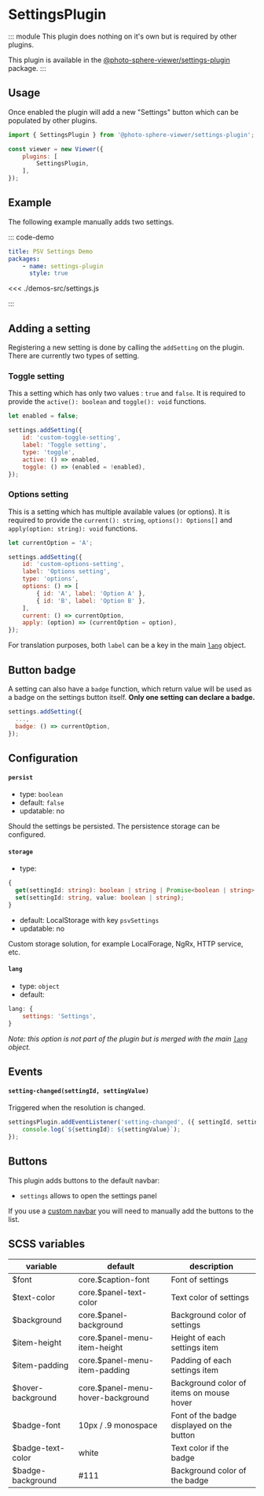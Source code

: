 # SettingsPlugin <Badge text="Styles"/>

<Badges module="settings-plugin"/>

::: module
<ApiButton page="modules/SettingsPlugin.html"/>
This plugin does nothing on it's own but is required by other plugins.

This plugin is available in the [@photo-sphere-viewer/settings-plugin](https://www.npmjs.com/package/@photo-sphere-viewer/settings-plugin) package.
:::

## Usage

Once enabled the plugin will add a new "Settings" button which can be populated by other plugins.

```js
import { SettingsPlugin } from '@photo-sphere-viewer/settings-plugin';

const viewer = new Viewer({
    plugins: [
        SettingsPlugin,
    ],
});
```

## Example

The following example manually adds two settings.

::: code-demo

```yaml
title: PSV Settings Demo
packages:
    - name: settings-plugin
      style: true
```

<<< ./demos-src/settings.js

:::

## Adding a setting

Registering a new setting is done by calling the `addSetting` on the plugin. There are currently two types of setting.

### Toggle setting

This a setting which has only two values : `true` and `false`. It is required to provide the `active(): boolean` and `toggle(): void` functions.

```js
let enabled = false;

settings.addSetting({
    id: 'custom-toggle-setting',
    label: 'Toggle setting',
    type: 'toggle',
    active: () => enabled,
    toggle: () => (enabled = !enabled),
});
```

### Options setting

This is a setting which has multiple available values (or options). It is required to provide the `current(): string`, `options(): Options[]` and `apply(option: string): void` functions.

```js
let currentOption = 'A';

settings.addSetting({
    id: 'custom-options-setting',
    label: 'Options setting',
    type: 'options',
    options: () => [
        { id: 'A', label: 'Option A' },
        { id: 'B', label: 'Option B' },
    ],
    current: () => currentOption,
    apply: (option) => (currentOption = option),
});
```

For translation purposes, both `label` can be a key in the main [`lang`](../guide/config.md#lang) object.

## Button badge

A setting can also have a `badge` function, which return value will be used as a badge on the settings button itself. **Only one setting can declare a badge.**

```js
settings.addSetting({
  ...,
  badge: () => currentOption,
});
```

## Configuration

#### `persist`

-   type: `boolean`
-   default: `false`
-   updatable: no

Should the settings be persisted. The persistence storage can be configured.

#### `storage`

-   type:

```ts
{
  get(settingId: string): boolean | string | Promise<boolean | string>;
  set(settingId: string, value: boolean | string);
}
```

-   default: LocalStorage with key `psvSettings`
-   updatable: no

Custom storage solution, for example LocalForage, NgRx, HTTP service, etc.

#### `lang`

-   type: `object`
-   default:

```js
lang: {
    settings: 'Settings',
}
```

_Note: this option is not part of the plugin but is merged with the main [`lang`](../guide/config.md#lang) object._

## Events

#### `setting-changed(settingId, settingValue)`

Triggered when the resolution is changed.

```js
settingsPlugin.addEventListener('setting-changed', ({ settingId, settingValue }) => {
    console.log(`${settingId}: ${settingValue}`);
});
```

## Buttons

This plugin adds buttons to the default navbar:

-   `settings` allows to open the settings panel

If you use a [custom navbar](../guide/navbar.md) you will need to manually add the buttons to the list.

## SCSS variables

| variable          | default                           | description                               |
| ----------------- | --------------------------------- | ----------------------------------------- |
| $font             | core.$caption-font                | Font of settings                          |
| $text-color       | core.$panel-text-color            | Text color of settings                    |
| $background       | core.$panel-background            | Background color of settings              |
| $item-height      | core.$panel-menu-item-height      | Height of each settings item              |
| $item-padding     | core.$panel-menu-item-padding     | Padding of each settings item             |
| $hover-background | core.$panel-menu-hover-background | Background color of items on mouse hover  |
| $badge-font       | 10px / .9 monospace               | Font of the badge displayed on the button |
| $badge-text-color | white                             | Text color if the badge                   |
| $badge-background | #111                              | Background color of the badge             |
